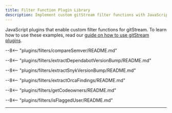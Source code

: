 ```yaml
---
title: Filter Function Plugin Library
description: Implement custom gitStream filter functions with JavaScript.
---
```


JavaScript plugins that enable custom filter functions for gitStream. To learn how to use these examples, read our [guide on how to use gitStream plugins](/plugins).

--8<-- "plugins/filters/compareSemver/README.md"

--8<-- "plugins/filters/extractDependabotVersionBump/README.md"

--8<-- "plugins/filters/extractSnykVersionBump/README.md"

--8<-- "plugins/filters/extractOrcaFindings/README.md"

--8<-- "plugins/filters/getCodeowners/README.md"

--8<-- "plugins/filters/isFlaggedUser/README.md"

---
